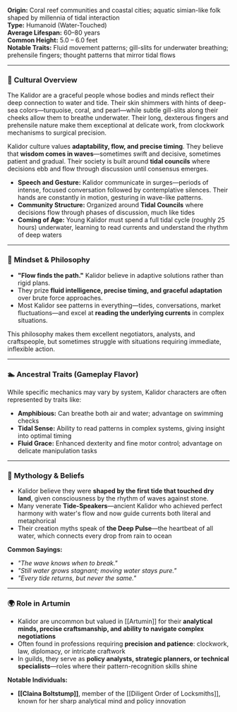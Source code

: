 **Origin:** Coral reef communities and coastal cities; aquatic simian-like folk shaped by millennia of tidal interaction  
**Type:** Humanoid (Water-Touched)  
**Average Lifespan:** 60–80 years  
**Common Height:** 5.0 – 6.0 feet  
**Notable Traits:** Fluid movement patterns; gill-slits for underwater breathing; prehensile fingers; thought patterns that mirror tidal flows

---

### 🌊 **Cultural Overview**

The Kalidor are a graceful people whose bodies and minds reflect their deep connection to water and tide. Their skin shimmers with hints of deep-sea colors—turquoise, coral, and pearl—while subtle gill-slits along their cheeks allow them to breathe underwater. Their long, dexterous fingers and prehensile nature make them exceptional at delicate work, from clockwork mechanisms to surgical precision.

Kalidor culture values **adaptability, flow, and precise timing**. They believe that **wisdom comes in waves**—sometimes swift and decisive, sometimes patient and gradual. Their society is built around **tidal councils** where decisions ebb and flow through discussion until consensus emerges.

- **Speech and Gesture:** Kalidor communicate in surges—periods of intense, focused conversation followed by contemplative silences. Their hands are constantly in motion, gesturing in wave-like patterns.
- **Community Structure:** Organized around **Tidal Councils** where decisions flow through phases of discussion, much like tides
- **Coming of Age:** Young Kalidor must spend a full tidal cycle (roughly 25 hours) underwater, learning to read currents and understand the rhythm of deep waters

---

### 🧠 **Mindset & Philosophy**

- **"Flow finds the path."** Kalidor believe in adaptive solutions rather than rigid plans.
- They prize **fluid intelligence, precise timing, and graceful adaptation** over brute force approaches.
- Most Kalidor see patterns in everything—tides, conversations, market fluctuations—and excel at **reading the underlying currents** in complex situations.

This philosophy makes them excellent negotiators, analysts, and craftspeople, but sometimes struggle with situations requiring immediate, inflexible action.

---

### 🏊 **Ancestral Traits (Gameplay Flavor)**

While specific mechanics may vary by system, Kalidor characters are often represented by traits like:

- **Amphibious:** Can breathe both air and water; advantage on swimming checks
- **Tidal Sense:** Ability to read patterns in complex systems, giving insight into optimal timing
- **Fluid Grace:** Enhanced dexterity and fine motor control; advantage on delicate manipulation tasks

---

### 📜 **Mythology & Beliefs**

- Kalidor believe they were **shaped by the first tide that touched dry land**, given consciousness by the rhythm of waves against stone.
- Many venerate **Tide-Speakers**—ancient Kalidor who achieved perfect harmony with water's flow and now guide currents both literal and metaphorical
- Their creation myths speak of **the Deep Pulse**—the heartbeat of all water, which connects every drop from rain to ocean

**Common Sayings:**

- *"The wave knows when to break."*
- *"Still water grows stagnant; moving water stays pure."*
- *"Every tide returns, but never the same."*

---

### 🌍 **Role in Artumin**

- Kalidor are uncommon but valued in [[Artumin]] for their **analytical minds, precise craftsmanship, and ability to navigate complex negotiations**
- Often found in professions requiring **precision and patience**: clockwork, law, diplomacy, or intricate craftwork
- In guilds, they serve as **policy analysts, strategic planners, or technical specialists**—roles where their pattern-recognition skills shine

**Notable Individuals:**

- **[[Claina Boltstump]]**, member of the [[Diligent Order of Locksmiths]], known for her sharp analytical mind and policy innovation
